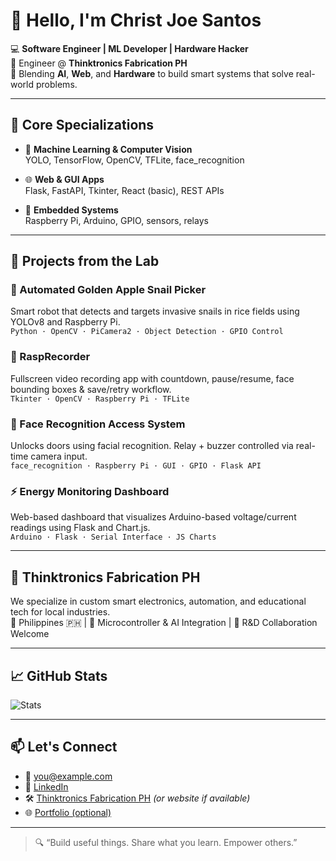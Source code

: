 # 👋 Hello, I'm Christ Joe Santos

💻 **Software Engineer | ML Developer | Hardware Hacker**  
🏢 Engineer @ **Thinktronics Fabrication PH**  
🌱 Blending **AI**, **Web**, and **Hardware** to build smart systems that solve real-world problems.

---

## 🧠 Core Specializations

- 🤖 **Machine Learning & Computer Vision**  
  YOLO, TensorFlow, OpenCV, TFLite, face_recognition

- 🌐 **Web & GUI Apps**  
  Flask, FastAPI, Tkinter, React (basic), REST APIs

- 🧰 **Embedded Systems**  
  Raspberry Pi, Arduino, GPIO, sensors, relays

---

## 🚀 Projects from the Lab

### 🐌 Automated Golden Apple Snail Picker  
Smart robot that detects and targets invasive snails in rice fields using YOLOv8 and Raspberry Pi.  
`Python · OpenCV · PiCamera2 · Object Detection · GPIO Control`

### 🎥 RaspRecorder  
Fullscreen video recording app with countdown, pause/resume, face bounding boxes & save/retry workflow.  
`Tkinter · OpenCV · Raspberry Pi · TFLite`

### 🔐 Face Recognition Access System  
Unlocks doors using facial recognition. Relay + buzzer controlled via real-time camera input.  
`face_recognition · Raspberry Pi · GUI · GPIO · Flask API`


### ⚡ Energy Monitoring Dashboard  
Web-based dashboard that visualizes Arduino-based voltage/current readings using Flask and Chart.js.  
`Arduino · Flask · Serial Interface · JS Charts`

---

## 🏢 Thinktronics Fabrication PH  
We specialize in custom smart electronics, automation, and educational tech for local industries.  
📍 Philippines 🇵🇭 | 🔧 Microcontroller & AI Integration | 🤝 R&D Collaboration Welcome

---

## 📈 GitHub Stats  
![Stats](https://github-readme-stats.vercel.app/api?username=christjoesantos&show_icons=true&theme=tokyonight)

---

## 📫 Let's Connect
- 📧 you@example.com  
- 🔗 [LinkedIn](https://linkedin.com/in/yourname)  
- 🛠️ [Thinktronics Fabrication PH](https://www.facebook.com/thinktronics.ph) *(or website if available)*  
- 🌐 [Portfolio (optional)](https://yourportfolio.com)

---

> 🔍 “Build useful things. Share what you learn. Empower others.”  
